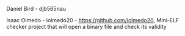 Daniel Bird - djb565nau

Isaac Olmedo - iolmedo20 - https://github.com/iolmedo20, Mini-ELF checker project that will open a binary file and check its validity
